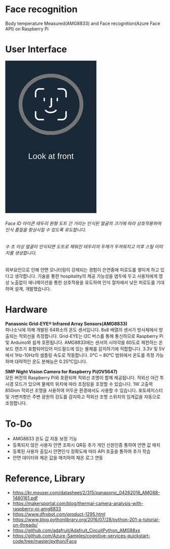 # Face recognition
Body temperature Measured(AMG8833) and Face recognition(Azure Face API) on Raspberry Pi

# User Interface
![alt text](https://raw.githubusercontent.com/yskim96/Face_recognition/main/images/preview.gif "Preview User Interface")   
###### Face ID 아이콘 테두리 원형 도트 간 거리는 인식된 얼굴의 크기에 따라 상호작용하여 인식 품질을 항상시킬 수 있도록 유도합니다.  
###### 수 초 이상 얼굴이 인식되면 도트로 채워진 테두리의 두께가 두꺼워지고 이후 스틸 이미지를 생성합니다. 
  
  
  
  
외부요인으로 인해 안면 모니터링이 강제되는 경험이 은연중에 피로도를 쌓이게 하고 있다고 생각합니다.
기술을 통한 hospitality의 제공 가능성을 염두에 두고 사용자에게 영상 노출없이 애니메이션을 통한 상호작용을 유도하여 인식 절차에서 낮은 피로도를 기대하며 설계, 개발했습니다.


# Hardware

**Panasonic Grid-EYE® Infrared Array Sensors(AMG8833)**   
파나소닉에 의해 개발된 64화소의 온도 센서입니다. 8x8 배열의 센서가 방사체에서 방출되는 적외선을 측정합니다. Grid-EYE는 I2C 버스를 통해 통신하므로 Raspberry Pi 및 Arduino와 쉽게 호환됩니다. AMG8833에는 센서의 시야각을 60도로 제한하는 온 보드 렌즈가 포함되어있어 미드필드에 있는 물체를 감지하기에 적합합니다. 3.3V 및 5V에서 1Hz-10Hz의 샘플링 속도로 작동합니다. 0°C ~ 80°C 범위에서 온도를 측정 가능하며 대략적인 온도 분해능은 0.25°C입니다.

**5MP Night Vision Camera for Raspberry Pi(OV5647)**  
모든 버전의 Raspberry Pi와 호환되며 적외선 조명이 함께 제공됩니다. 적외선 야간 투시경 모드가 있으며 물체의 위치에 따라 초점링을 조정할 수 있습니다. 1W 고출력 850nm 적외선 조명을 사용하여 어두운 환경에서도 사용할 수 있습니다. 포토레지스터 및 가변저항은 주변 광원의 강도를 감지하고 적외선 조명 스위치의 임계값을 자동으로 조정합니다.

# To-Do
- AMG8833 온도 값 자동 보정 기능 
- 등록되지 않은 사용자 안면 조회시 QR등 추가 개인 신원인증 통하여 안면 값 매치  
- 등록된 사용자 출입시 안면인식 정확도에 따라 API 호출을 통하여 추가 학습  
- 안면 데이터와 체온 값을 매치하여 체온 로그 연동 


# Reference, Library
- https://kr.mouser.com/datasheet/2/315/panasonic_04262016_AMG88-1480161.pdf  
- https://makersportal.com/blog/thermal-camera-analysis-with-raspberry-pi-amg8833 
- https://www.dfrobot.com/product-1295.html 
- https://www.blog.pythonlibrary.org/2016/07/28/python-201-a-tutorial-on-threads/ 
- https://github.com/adafruit/Adafruit_CircuitPython_AMG88xx  
- https://github.com/Azure-Samples/cognitive-services-quickstart-code/tree/master/python/Face 
